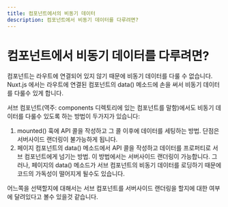 ```yaml
---
title: 컴포넌트에서의 비동기 데이터
description: 컴포넌트에서 비동기 데이터를 다루려면?
---
```


# 컴포넌트에서 비동기 데이터를 다루려면?

컴포넌트는 라우트에 연결되어 있지 않기 때문에 비동기 데이터를 다룰 수 없습니다. Nuxt.js 에서는 라우트에 연결된 컴포넌트의 data() 메소드에 손을 써서 비동기 데이터를 다룰수 있게 합니다.


서브 컴포넌트(역주: components 디렉토리에 있는 컴포넌트를 말함)에서도 비동기 데이터를 다룰수 있도록 하는 방법이 두가지가 있습니다:

1. mounted() 훅에 API 콜을 작성하고 그 콜 이후에 데이터를 세팅하는 방법. 단점은 서버사이드 랜더링이 불가능하게 됩니다.
2. 페이지 컴포넌트의 data() 메소드에서 API 콜을 작성하고 데이터를 프로퍼티로 서브 컴포넌트에게 넘기는 방법. 이 방법에서는 서버사이드 랜더링이 가능합니다. 그러나, 페이지의 data() 메소드가 서브 컴포넌트의 비동기 데이터를 로딩하기 때문에 코드의 가독성이 떨어지게 될수도 있습니다.

어느쪽을 선택할지에 대해서는 서브 컴포넌트를 서버사이드 랜더링을 할지에 대한 여부에 달려있다고 볼수 있을것 같습니다.
